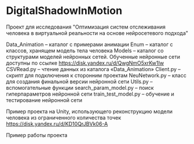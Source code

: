# DigitalShadowInMotion
Проект для исследования "Оптимизация систем отслеживания человека в виртуальной реальности на основе нейросетевого подхода"

Data_Animation – каталог с примерами анимации
Enum – каталог с классов, хранящем модель тела человека
Models – каталог со структурами моделей нейронных сетей. Обученные нейронные сети доступны по ссылке https://disk.yandex.ru/d/QwgNmO5xrKw1Iw
CSVRead.py – чтение данных из каталога «Data_Animation»
Client.py – скрипт для подключения к сторонним проектам
NeuNetwork.py – класс для создания финальной версии нейронной сети
Utils.py – вспомогательные функции 
search_param_model.py – поиск гиперпараметров нейронной сети
train_test_model.py – обучение и тестирование нейронной сети

Пример проекта на Unity, использующего реконструкцию модели человека из ограниченного количества точек https://disk.yandex.ru/d/KD10QrJBVk06-A 

Пример работы проекта


